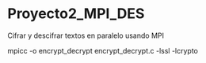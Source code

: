 # Proyecto2_MPI_DES
Cifrar y descifrar textos en paralelo usando MPI

mpicc -o encrypt_decrypt encrypt_decrypt.c -lssl -lcrypto